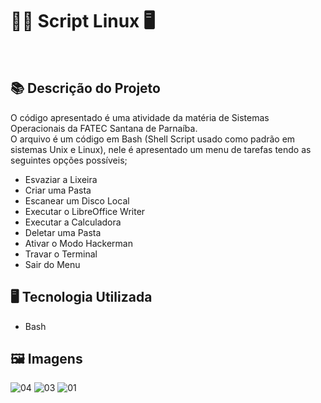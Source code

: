 # 👨‍💻 Script Linux 🖥️
<br>

## 📚 Descrição do Projeto
O código apresentado é uma atividade da matéria de Sistemas Operacionais da FATEC Santana de Parnaíba.
<br>O arquivo é um código em Bash (Shell Script usado como padrão em sistemas Unix e Linux), nele é apresentado um menu de tarefas tendo as seguintes opções  possíveis;
* Esvaziar a Lixeira            
* Criar uma Pasta                   
* Escanear um Disco Local          
* Executar o LibreOffice Writer            
* Executar a Calculadora                   
* Deletar uma Pasta                 
* Ativar o Modo Hackerman               
* Travar o Terminal             
* Sair do Menu   

## 🖥️ Tecnologia Utilizada
- Bash

## 🖼️ Imagens
![04](https://github.com/VitorSouza01/Script_Linux/assets/104541182/47fe1853-92a0-44e4-8382-a55fdbf7e6df)
![03](https://github.com/VitorSouza01/Script_Linux/assets/104541182/1138cccb-5c75-49a5-b55d-2369ba9f77e1)
![01](https://github.com/VitorSouza01/Script_Linux/assets/104541182/73c9d7f9-abf2-40f4-ba8f-e002e90421a7)
